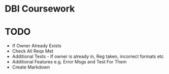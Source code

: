 # DBI Coursework


# TODO
* If Owner Already Exists
* Check All Reqs Met
* Additional Tests - If owner is already in, Reg taken, incorrect formats etc
* Additional Features e.g. Error Msgs and Test For Them
* Create Markdown